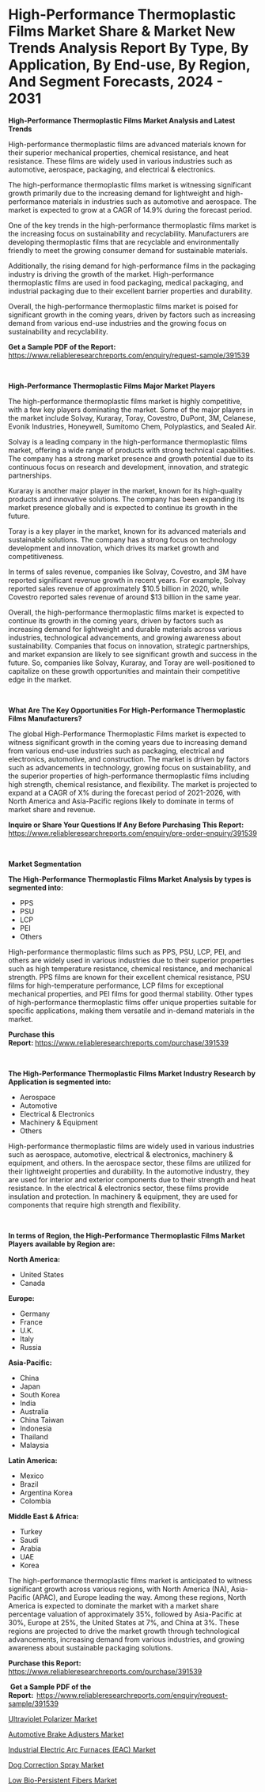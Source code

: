 <p><h1>High-Performance Thermoplastic Films Market Share & Market New Trends Analysis Report By Type, By Application, By End-use, By Region, And Segment Forecasts, 2024 - 2031</h1></p><p><strong>High-Performance Thermoplastic Films Market Analysis and Latest Trends</strong></p>
<p><p>High-performance thermoplastic films are advanced materials known for their superior mechanical properties, chemical resistance, and heat resistance. These films are widely used in various industries such as automotive, aerospace, packaging, and electrical & electronics.</p><p>The high-performance thermoplastic films market is witnessing significant growth primarily due to the increasing demand for lightweight and high-performance materials in industries such as automotive and aerospace. The market is expected to grow at a CAGR of 14.9% during the forecast period.</p><p>One of the key trends in the high-performance thermoplastic films market is the increasing focus on sustainability and recyclability. Manufacturers are developing thermoplastic films that are recyclable and environmentally friendly to meet the growing consumer demand for sustainable materials.</p><p>Additionally, the rising demand for high-performance films in the packaging industry is driving the growth of the market. High-performance thermoplastic films are used in food packaging, medical packaging, and industrial packaging due to their excellent barrier properties and durability.</p><p>Overall, the high-performance thermoplastic films market is poised for significant growth in the coming years, driven by factors such as increasing demand from various end-use industries and the growing focus on sustainability and recyclability.</p></p>
<p><strong>Get a Sample PDF of the Report:&nbsp;</strong> <a href="https://www.reliableresearchreports.com/enquiry/request-sample/391539">https://www.reliableresearchreports.com/enquiry/request-sample/391539</a></p>
<p>&nbsp;</p>
<p><strong>High-Performance Thermoplastic Films Major Market Players</strong></p>
<p><p>The high-performance thermoplastic films market is highly competitive, with a few key players dominating the market. Some of the major players in the market include Solvay, Kuraray, Toray, Covestro, DuPont, 3M, Celanese, Evonik Industries, Honeywell, Sumitomo Chem, Polyplastics, and Sealed Air.</p><p>Solvay is a leading company in the high-performance thermoplastic films market, offering a wide range of products with strong technical capabilities. The company has a strong market presence and growth potential due to its continuous focus on research and development, innovation, and strategic partnerships.</p><p>Kuraray is another major player in the market, known for its high-quality products and innovative solutions. The company has been expanding its market presence globally and is expected to continue its growth in the future.</p><p>Toray is a key player in the market, known for its advanced materials and sustainable solutions. The company has a strong focus on technology development and innovation, which drives its market growth and competitiveness.</p><p>In terms of sales revenue, companies like Solvay, Covestro, and 3M have reported significant revenue growth in recent years. For example, Solvay reported sales revenue of approximately $10.5 billion in 2020, while Covestro reported sales revenue of around $13 billion in the same year.</p><p>Overall, the high-performance thermoplastic films market is expected to continue its growth in the coming years, driven by factors such as increasing demand for lightweight and durable materials across various industries, technological advancements, and growing awareness about sustainability. Companies that focus on innovation, strategic partnerships, and market expansion are likely to see significant growth and success in the future.  So, companies like Solvay, Kuraray, and Toray are well-positioned to capitalize on these growth opportunities and maintain their competitive edge in the market.</p></p>
<p>&nbsp;</p>
<p><strong>What Are The Key Opportunities For High-Performance Thermoplastic Films Manufacturers?</strong></p>
<p><p>The global High-Performance Thermoplastic Films market is expected to witness significant growth in the coming years due to increasing demand from various end-use industries such as packaging, electrical and electronics, automotive, and construction. The market is driven by factors such as advancements in technology, growing focus on sustainability, and the superior properties of high-performance thermoplastic films including high strength, chemical resistance, and flexibility. The market is projected to expand at a CAGR of X% during the forecast period of 2021-2026, with North America and Asia-Pacific regions likely to dominate in terms of market share and revenue.</p></p>
<p><strong>Inquire or Share Your Questions If Any Before Purchasing This Report:</strong> <a href="https://www.reliableresearchreports.com/enquiry/pre-order-enquiry/391539">https://www.reliableresearchreports.com/enquiry/pre-order-enquiry/391539</a></p>
<p>&nbsp;</p>
<p><strong>Market Segmentation</strong></p>
<p><strong>The High-Performance Thermoplastic Films Market Analysis by types is segmented into:</strong></p>
<p><ul><li>PPS</li><li>PSU</li><li>LCP</li><li>PEI</li><li>Others</li></ul></p>
<p><p>High-performance thermoplastic films such as PPS, PSU, LCP, PEI, and others are widely used in various industries due to their superior properties such as high temperature resistance, chemical resistance, and mechanical strength. PPS films are known for their excellent chemical resistance, PSU films for high-temperature performance, LCP films for exceptional mechanical properties, and PEI films for good thermal stability. Other types of high-performance thermoplastic films offer unique properties suitable for specific applications, making them versatile and in-demand materials in the market.</p></p>
<p><strong>Purchase this Report:&nbsp;</strong><a href="https://www.reliableresearchreports.com/purchase/391539">https://www.reliableresearchreports.com/purchase/391539</a></p>
<p>&nbsp;</p>
<p><strong>The High-Performance Thermoplastic Films Market Industry Research by Application is segmented into:</strong></p>
<p><ul><li>Aerospace</li><li>Automotive</li><li>Electrical & Electronics</li><li>Machinery & Equipment</li><li>Others</li></ul></p>
<p><p>High-performance thermoplastic films are widely used in various industries such as aerospace, automotive, electrical & electronics, machinery & equipment, and others. In the aerospace sector, these films are utilized for their lightweight properties and durability. In the automotive industry, they are used for interior and exterior components due to their strength and heat resistance. In the electrical & electronics sector, these films provide insulation and protection. In machinery & equipment, they are used for components that require high strength and flexibility.</p></p>
<p>&nbsp;</p>
<p><strong>In terms of Region, the High-Performance Thermoplastic Films Market Players available by Region are:</strong></p>
<p>
    <p> <strong> North America: </strong>
        <ul>
            <li>United States</li>
            <li>Canada</li>
        </ul>
        </p> 
    <p> <strong> Europe: </strong>
        <ul>
            <li>Germany</li>
            <li>France</li>
            <li>U.K.</li>
            <li>Italy</li>
            <li>Russia</li>
        </ul>
        </p> 
    <p> <strong> Asia-Pacific: </strong>
        <ul>
            <li>China</li>
            <li>Japan</li>
            <li>South Korea</li>
            <li>India</li>
            <li>Australia</li>
            <li>China Taiwan</li>
            <li>Indonesia</li>
            <li>Thailand</li>
            <li>Malaysia</li>
        </ul>
        </p> 
    <p> <strong> Latin America: </strong>
        <ul>
            <li>Mexico</li>
            <li>Brazil</li>
            <li>Argentina Korea</li>
            <li>Colombia</li>
        </ul>
        </p> 
    <p> <strong> Middle East & Africa: </strong>
        <ul>
            <li>Turkey</li>
            <li>Saudi</li>
            <li>Arabia</li>
            <li>UAE</li>
            <li>Korea</li>
        </ul>
    </p>
    </p>
<p><p>The high-performance thermoplastic films market is anticipated to witness significant growth across various regions, with North America (NA), Asia-Pacific (APAC), and Europe leading the way. Among these regions, North America is expected to dominate the market with a market share percentage valuation of approximately 35%, followed by Asia-Pacific at 30%, Europe at 25%, the United States at 7%, and China at 3%. These regions are projected to drive the market growth through technological advancements, increasing demand from various industries, and growing awareness about sustainable packaging solutions.</p></p>
<p><strong>Purchase this Report: </strong><a href="https://www.reliableresearchreports.com/purchase/391539">https://www.reliableresearchreports.com/purchase/391539</a></p>
<p>&nbsp;<strong>Get a Sample PDF of the Report:&nbsp;&nbsp;</strong><a href="https://www.reliableresearchreports.com/enquiry/request-sample/391539">https://www.reliableresearchreports.com/enquiry/request-sample/391539</a></p>
<p><strong></strong></p>
<p><p><a href="https://view.publitas.com/reportprime-1/global-ultraviolet-polarizer-market-size-and-market-trends-insights-and-projections-from-2024-to-2031/">Ultraviolet Polarizer Market</a></p><p><a href="https://unruly-ladybug-44b.notion.site/Automotive-Brake-Adjusters-Market-Research-Report-Unlocks-Analysis-on-the-Market-Financial-Status-M-37e523867cbc44b5be0da6488d7f5e1c">Automotive Brake Adjusters Market</a></p><p><a href="https://cute-banjo-8ca.notion.site/Industrial-Electric-Arc-Furnaces-EAC-Market-Research-Report-Reveals-The-Latest-Trends-And-Opportun-79b687a48750494a84032864315d3feb">Industrial Electric Arc Furnaces (EAC) Market</a></p><p><a href="https://view.publitas.com/reportprime-1/dog-correction-spray-market-a-comprehensive-report-of-its-market-share-growth-trends-2024-2031/">Dog Correction Spray Market</a></p><p><a href="https://github.com/mauripalmi/Market-Research-Report-List-2/blob/main/low-bio-persistent-fibers-market.md">Low Bio-Persistent Fibers Market</a></p></p>
